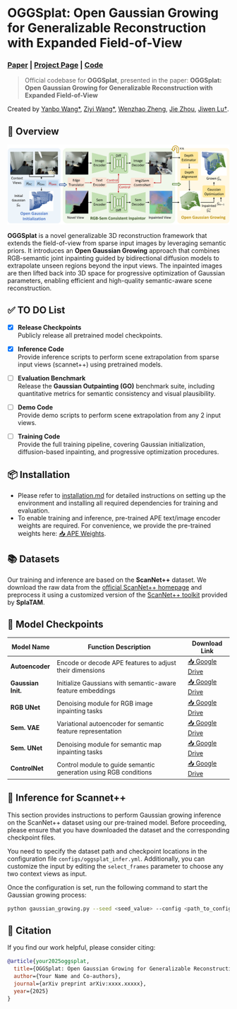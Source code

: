 
# OGGSplat: Open Gaussian Growing for Generalizable Reconstruction with Expanded Field-of-View

### [Paper]()  | [Project Page](https://yanbo-23.github.io/OGGSplat/)  | [Code](https://github.com/Yanbo-23/OGGSplat) 
> Official codebase for **OGGSplat**, presented in the paper:
> **OGGSplat: Open Gaussian Growing for Generalizable Reconstruction with Expanded Field-of-View**

Created by [Yanbo Wang*](https://Yanbo-23.github.io/), [Ziyi Wang*](https://wangzy22.github.io/), [Wenzhao Zheng](https://wzzheng.net/), [Jie Zhou](https://scholar.google.com/citations?user=6a79aPwAAAAJ&hl=en&authuser=1), [Jiwen Lu†](https://scholar.google.com/citations?user=TN8uDQoAAAAJ&hl=zh-CN).


## 🧠 Overview

![intro](fig/overview.png)

**OGGSplat** is a novel generalizable 3D reconstruction framework that extends the field-of-view from sparse input images by leveraging semantic priors. It introduces an **Open Gaussian Growing** approach that combines RGB-semantic joint inpainting guided by bidirectional diffusion models to extrapolate unseen regions beyond the input views. The inpainted images are then lifted back into 3D space for progressive optimization of Gaussian parameters, enabling efficient and high-quality semantic-aware scene reconstruction. 



## ✅ TO DO List

- [x] **Release Checkpoints**  
  Publicly release all pretrained model checkpoints.

- [x] **Inference Code**  
  Provide inference scripts to perform scene extrapolation from sparse input views (scannet++) using pretrained models.

- [ ] **Evaluation Benchmark**  
  Release the **Gaussian Outpainting (GO)** benchmark suite, including quantitative metrics for semantic consistency and visual plausibility.

- [ ] **Demo Code**  
  Provide demo scripts to perform scene extrapolation from any 2 input views.

- [ ] **Training Code**  
  Provide the full training pipeline, covering Gaussian initialization, diffusion-based inpainting, and progressive optimization procedures.

## 📦 Installation

- Please refer to [installation.md](installation.md) for detailed instructions on setting up the environment and installing all required dependencies for training and evaluation.
- To enable training and inference, pre-trained APE text/image encoder weights are required. For convenience, we provide the pre-trained weights here: [📥 APE Weights](https://drive.google.com/file/d/1748HfCd9w8D-PeyKdHrDpWNvvMhdWUlC/view?usp=sharing).

## 📚 Datasets
Our training and inference are based on the **ScanNet++** dataset. We download the raw data from the [official ScanNet++ homepage](https://kaldir.vc.in.tum.de/scannetpp/) and preprocess it using a customized version of the [ScanNet++ toolkit](https://github.com/Nik-V9/scannetpp) provided by **SplaTAM**.



## 📂 Model Checkpoints

| **Model Name**      |**Function Description**                      | **Download Link**                                                                 |
|---------------------|--------------------------------------------------------------|------------------------------------------------------------------------------------|
| **Autoencoder**     | Encode or decode APE features to adjust their dimensions     | [📥 Google Drive](https://drive.google.com/file/d/1axK5lEkgPbAPiUE7wFTjbr8KNcljQKgP/view?usp=sharing) |
| **Gaussian Init.**  | Initialize Gaussians with semantic-aware feature embeddings  | [📥 Google Drive](https://drive.google.com/file/d/1q6p25VTzo28o81tt9slE-R2a0FowUILO/view?usp=sharing) |
| **RGB UNet**        | Denoising module for RGB image inpainting tasks              | [📥 Google Drive](https://drive.google.com/file/d/1oLvIus3milgq184Uw1n9KanWcoZkz5zM/view?usp=sharing) |
| **Sem. VAE**        | Variational autoencoder for semantic feature representation  | [📥 Google Drive](https://drive.google.com/file/d/1H49yuTtsg9KHg7G-pz__VRjOXg2iFagZ/view?usp=sharing) |
| **Sem. UNet**       | Denoising module for semantic map inpainting tasks           | [📥 Google Drive](https://drive.google.com/file/d/1FkGsh6di4cb46k_9EnagM03PANcsDEKk/view?usp=sharing) |
| **ControlNet**      | Control module to guide semantic generation using RGB conditions | [📥 Google Drive](https://drive.google.com/file/d/1UdUY541leQXi4pnIxh0tV9_BuwurnmMW/view?usp=sharing) |


## 🚀 Inference for Scannet++
This section provides instructions to perform Gaussian growing inference on the ScanNet++ dataset using our pre-trained model. Before proceeding, please ensure that you have downloaded the dataset and the corresponding checkpoint files.

You need to specify the dataset path and checkpoint locations in the configuration file `configs/oggsplat_infer.yml`. Additionally, you can customize the input by editing the `select_frames` parameter to choose any two context views as input.

Once the configuration is set, run the following command to start the Gaussian growing process:

```bash
python gaussian_growing.py --seed <seed_value> --config <path_to_config_file>
```
## 📄 Citation

If you find our work helpful, please consider citing:

```bibtex
@article{your2025oggsplat,
  title={OGGSplat: Open Gaussian Growing for Generalizable Reconstruction with Expanded Field-of-View},
  author={Your Name and Co-authors},
  journal={arXiv preprint arXiv:xxxx.xxxxx},
  year={2025}
}
```


